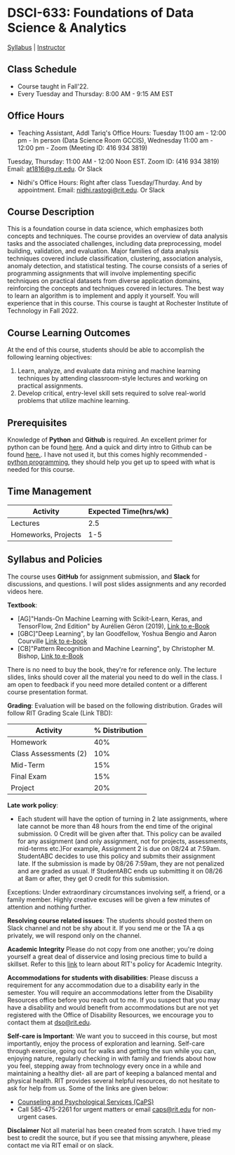 
# DSCI-633: Foundations of Data Science & Analytics

[Syllabus](https://github.com/aiforsec/RIT-DSCI-633-FDS/tree/main/Syllabus/README.md) |
[Instructor](https://www.rit.edu/directory/nxrvse-nidhi-rastogi)

## Class Schedule
- Course taught in Fall'22.
- Every Tuesday and Thursday: 8:00 AM - 9:15 AM EST

## Office Hours

- Teaching Assistant, Addl Tariq's Office Hours: Tuesday     11:00 am - 12:00 pm - In person (Data Science Room GCCIS), Wednesday  11:00 am - 12:00 pm - Zoom (Meeting ID: 416 934 3819)

Tuesday, Thursday: 11:00 AM - 12:00 Noon EST. Zoom ID: (416 934 3819) Email: at1816@g.rit.edu. Or Slack
- Nidhi's Office Hours: Right after class Tuesday/Thurday. And by appointment. Email: nidhi.rastogi@rit.edu. Or Slack

## Course Description
This is a foundation course in data science, which emphasizes both concepts and techniques. The course provides an overview of data analysis tasks and the associated challenges, including data preprocessing, model building, validation, and evaluation. Major families of data analysis techniques covered include classification, clustering, association analysis, anomaly detection, and statistical testing. The course consists of a series of programming assignments that will involve implementing specific techniques on practical datasets from diverse application domains, reinforcing the concepts and techniques covered in lectures. The best way to learn an algorithm is to implement and apply it yourself. You will experience that in this course. This course is taught at Rochester Institute of Technology in Fall 2022. 

## Course Learning Outcomes
At the end of this course, students should be able to accomplish the following learning objectives:

 1. Learn, analyze, and evaluate data mining and machine learning techniques by attending classroom-style lectures and working on practical assignments.
 2. Develop critical, entry-level skill sets required to solve real-world problems that utilize machine learning.

## Prerequisites
Knowledge of **Python** and **Github** is required.  An excellent primer for python can be found [here](https://github.com/Akuli/python-tutorial). And a quick and dirty intro to Github can be found [here.](https://guides.github.com/activities/hello-world/). I have not used it, but this comes highly recommended - [python programming](https://developers.google.com/edu/python/Together), they should help you get up to speed with what is needed for this course.

## Time Management
|Activity| Expected Time(hrs/wk) |
|--|--|
|Lectures  | 2.5 |
|Homeworks, Projects| 1-5 |

## Syllabus and Policies
The course uses **GitHub** for assignment submission, and **Slack** for discussions, and questions. I will post slides assignments and any recorded videos here.

**Textbook**:
- [AG]"Hands-On Machine Learning with Scikit-Learn, Keras, and TensorFlow, 2nd Edition" by Aurélien Géron (2019), [Link to e-Book](https://www.knowledgeisle.com/wp-content/uploads/2019/12/2-Aur%C3%A9lien-G%C3%A9ron-Hands-On-Machine-Learning-with-Scikit-Learn-Keras-and-Tensorflow_-Concepts-Tools-and-Techniques-to-Build-Intelligent-Systems-O%E2%80%99Reilly-Media-2019.pdf)
- [GBC]"Deep Learning", by Ian Goodfellow, Yoshua Bengio and Aaron Courville [Link to e-book](https://www.deeplearningbook.org/)
- [CB]"Pattern Recognition and Machine Learning", by Christopher M. Bishop, [Link to e-Book](https://www.microsoft.com/en-us/research/uploads/prod/2006/01/Bishop-Pattern-Recognition-and-Machine-Learning-2006.pdf)

There is no need to buy the book, they're for reference only. The lecture slides, links should cover all the material you need to do well in the class. I am open to feedback if you need more detailed content or a different course presentation format.

**Grading**: Evaluation will be based on the following distribution. Grades will follow RIT Grading Scale (Link TBD): 

|Activity| % Distribution |
|--|--|
|Homework| 40% |
|Class Assessments (2)| 10% |
|Mid-Term| 15% |
|Final Exam| 15% |
|Project| 20% |


**Late work policy**:
- Each student will have the option of turning in 2 late assignments, where late cannot be more than 48 hours from the end time of the original submission. 0 Credit will be given after that. This policy can be availed for any assignment (and only assignment, not for projects, assessments, mid-terms etc.)For example, Assignment 2 is due on 08/24 at 7:59am. StudentABC decides to use this policy and submits their assignment late. If the submission is made by 08/26 7:59am, they are not penalized and are graded as usual. If StudentABC ends up submitting it on 08/26 at 8am or after, they get 0 credit for this submission.

Exceptions: Under extraordinary circumstances involving self, a friend, or a family member. Highly creative excuses will be given a few minutes of attention and nothing further.

**Resolving course related issues**: The students should posted them on Slack channel and not be shy about it. If you send me or the TA a qs privately, we will respond only on the channel.

**Academic Integrity**
Please do not copy from one another; you're doing yourself a great deal of disservice and losing precious time to build a skillset. Refer to this [link](https://www.rit.edu/twc/academicintegrity/) to learn about RIT's policy for Academic Integrity.

**Accommodations for students with disabilities**: 
Please discuss a requirement for any accommodation due to a disability early in the semester.  You will require an accommodations letter from the Disability Resources office before you reach out to me. If you suspect that you may have a disability and would benefit from accommodations but are not yet registered with the Office of Disability Resources, we encourage you to contact them at dso@rit.edu.

**Self-care is Important**: We want you to succeed in this course, but most importantly, enjoy the process of exploration and learning. Self-care through exercise, going out for walks and getting the sun while you can, enjoying nature, regularly checking in with family and friends about how you feel, stepping away from technology every once in a while and maintaining a healthy diet- all are part of keeping a balanced mental and physical health. 
RIT provides several helpful resources, do not hesitate to ask for help from us. Some of the links are given below:
- [Counseling and Psychological Services (CaPS)](https://www.rit.edu/studentaffairs/counseling/) 
- Call 585-475-2261 for urgent matters or email <caps@rit.edu> for non-urgent cases.

**Disclaimer**
Not all material has been created from scratch. I have tried my best to credit the source, but if you see that missing anywhere, please contact me via RIT email or on slack.
